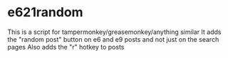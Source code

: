 # e621random

This is a script for tampermonkey/greasemonkey/anything similar
It adds the "random post" button on e6 and e9 posts and not just on the search pages
Also adds the "r" hotkey to posts
